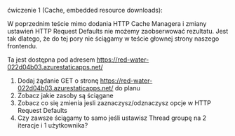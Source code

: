 ćwiczenie 1 (Cache, embedded resource downloads):

W poprzednim teście mimo dodania HTTP Cache Managera i zmiany ustawień HTTP Request Defaults nie możemy zaobserwować rezultatu. Jest tak dlatego, że do tej pory nie ściągamy w teście
głownej strony naszego frontendu.

Ta jest dostępna pod adresem https://red-water-022d04b03.azurestaticapps.net/

1. Dodaj żądanie GET o stronę https://red-water-022d04b03.azurestaticapps.net/ do planu
2. Zobacz jakie zasoby są ściągane
3. Zobacz co się zmienia jesli zaznaczysz/odznaczysz opcje  w HTTP Request Defaults
4. Czy zawsze ściągamy to samo jeśli ustawisz Thread groupę na  2 iteracje i 1 użytkownika?


